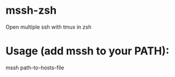 # mssh-zsh
Open multiple ssh with tmux in zsh

# Usage (add mssh to your PATH): 
mssh path-to-hosts-file
